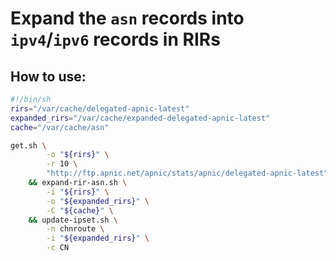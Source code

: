 # Expand the `asn` records into `ipv4`/`ipv6` records in RIRs

## How to use:

```sh
#!/bin/sh
rirs="/var/cache/delegated-apnic-latest"
expanded_rirs="/var/cache/expanded-delegated-apnic-latest"
cache="/var/cache/asn"

get.sh \
		-o "${rirs}" \
		-r 10 \
		"http://ftp.apnic.net/apnic/stats/apnic/delegated-apnic-latest" \
	&& expand-rir-asn.sh \
		-i "${rirs}" \
		-o "${expanded_rirs}" \
		-C "${cache}" \
	&& update-ipset.sh \
		-n chnroute \
		-i "${expanded_rirs}" \
		-c CN
```
